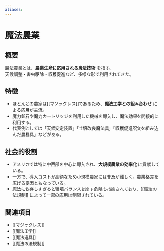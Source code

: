 ```yaml
---
aliases:
---
```

# 魔法農業

## 概要
魔法農業とは、**農業生産に応用される魔法技術** を指す。  
天候調整・害虫駆除・収穫促進など、多様な形で利用されてきた。  

## 特徴
- ほとんどの農家は[[マジックレス]]であるため、**魔法工学との組み合わせ** による応用が主流。  
- 魔力鉱石や魔力カートリッジを利用した機械を導入し、魔法効果を間接的に利用する。  
- 代表例としては「天候安定装置」「土壌改良魔法具」「収穫促進呪文を組み込んだ農機具」などがある。  

## 社会的役割
- アメリカでは特に中西部を中心に導入され、**大規模農業の効率化** に貢献している。  
- 一方で、導入コストが高額なため小規模農家には普及が難しく、農業格差を広げる要因ともなっている。  
- 魔法に依存しすぎると環境バランスを崩す危険も指摘されており、[[魔法の法規制]] によって一部の応用は制限されている。  

## 関連項目
- [[マジックレス]]
- [[魔法工学]]
- [[魔法道具]]
- [[魔法の法規制]]
